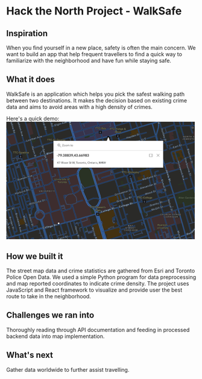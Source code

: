 # Hack the North Project - WalkSafe

## Inspiration
When you find yourself in a new place, safety is often the main concern. We want to build an app that help frequent travellers to find a quick way to familiarize with the neighborhood and have fun while staying safe.

## What it does
WalkSafe is an application which helps you pick the safest walking path between two destinations. It makes the decision based on existing crime data and aims to avoid areas with a high density of crimes.

Here's a quick demo:
<img src="img/demo.png" alt="demo" width="500"/>

## How we built it
The street map data and crime statistics are gathered from Esri and Toronto Police Open Data. We used a simple Python program for data preprocessing and map reported coordinates to indicate crime density. The project uses JavaScript and React framework to visualize and provide user the best route to take in the neighborhood.

## Challenges we ran into
Thoroughly reading through API documentation and feeding in processed backend data into map implementation.

## What's next
Gather data worldwide to further assist travelling.
